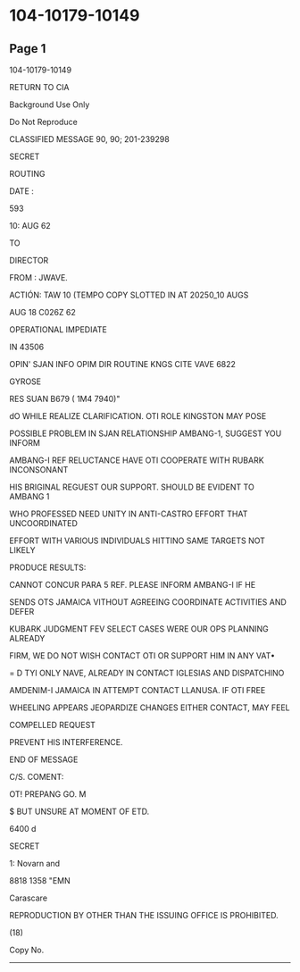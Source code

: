 # 104-10179-10149

## Page 1

104-10179-10149

RETURN TO CIA

Background Use Only

Do Not Reproduce

CLASSIFIED MESSAGE 90, 90; 201-239298

SECRET

ROUTING

DATE :

593

10: AUG 62

TO

DIRECTOR

FROM : JWAVE.

ACTIÓN: TAW 10 (TEMPO COPY SLOTTED IN AT 20250_10 AUGS

AUG 18 C026Z 62

OPERATIONAL IMPEDIATE

IN 43506

OPIN' SJAN INFO OPIM DIR ROUTINE KNGS CITE VAVE 6822

GYROSE

RES SUAN B679 ( 1M4 7940)"

dO WHILE REALIZE CLARIFICATION. OTI ROLE KINGSTON MAY POSE

POSSIBLE PROBLEM IN SJAN RELATIONSHIP AMBANG-1, SUGGEST YOU INFORM

AMBANG-I REF RELUCTANCE HAVE OTI COOPERATE WITH RUBARK INCONSONANT

HIS BRIGINAL REGUEST OUR SUPPORT. SHOULD BE EVIDENT TO AMBANG 1

WHO PROFESSED NEED UNITY IN ANTI-CASTRO EFFORT THAT UNCOORDINATED

EFFORT WITH VARIOUS INDIVIDUALS HITTINO SAME TARGETS NOT LIKELY

PRODUCE RESULTS:

CANNOT CONCUR PARA 5 REF. PLEASE INFORM AMBANG-I IF HE

SENDS OTS JAMAICA VITHOUT AGREEING COORDINATE ACTIVITIES AND DEFER

KUBARK JUDGMENT FEV SELECT CASES WERE OUR OPS PLANNING ALREADY

FIRM, WE DO NOT WISH CONTACT OTI OR SUPPORT HIM IN ANY VAT•

= D TYI ONLY NAVE, ALREADY IN CONTACT IGLESIAS AND DISPATCHINO

AMDENIM-I JAMAICA IN ATTEMPT CONTACT LLANUSA. IF OTI FREE

WHEELING APPEARS JEOPARDIZE CHANGES EITHER CONTACT, MAY FEEL

COMPELLED REQUEST

PREVENT HIS INTERFERENCE.

END OF MESSAGE

C/S. COMENT:

OT! PREPANG GO. M

$ BUT UNSURE AT MOMENT OF ETD.

6400 d

SECRET

1: Novarn and

8818 1358 "EMN

Carascare

REPRODUCTION BY OTHER THAN THE ISSUING OFFICE IS PROHIBITED.

(18)

Copy No.

---

